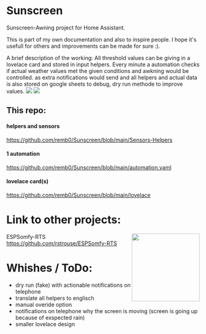 # Sunscreen
Sunscreen-Awning project for Home Assistant.

This is part of my own documentation and also to inspire people. 
I hope it's usefull for others and improvements can be made for sure :). 

A brief description of the working:
All threshold values can be giving in a lovelace card and stored in input helpers.
Every minute a automation checks if actual weather values met the given conditions and awkning would be controlled.
as extra notifications would send and all helpers and actual data is also stored on google sheets to debug, dry run methode to improve values.
<image src="https://github.com/remb0/Sunscreen/blob/main/screenshots/lovelace%20conditions.png?raw=true"></image>
<image src="https://github.com/remb0/Sunscreen/blob/main/screenshots/set%20lovelace.png?raw=true"></image>

## This repo:
#### helpers and sensors
https://github.com/remb0/Sunscreen/blob/main/Sensors-Helpers

#### 1 automation
https://github.com/remb0/Sunscreen/blob/main/automation.yaml

#### lovelace card(s)
https://github.com/remb0/Sunscreen/blob/main/lovelace



# Link to other projects:
ESPSomfy-RTS <image src="https://user-images.githubusercontent.com/47839015/218898940-3541b360-5c49-4e38-a918-392cd0408b76.png" style="width:177px;display:inline-block;float:right"></image>
https://github.com/rstrouse/ESPSomfy-RTS

# Whishes / ToDo:
- dry run (fake) with actionable notifications on telephone
- translate all helpers to englisch
- manual overide option
- notifications on telephone why the screen is moving (screen is going up because of exspected rain)
- smaller lovelace design
